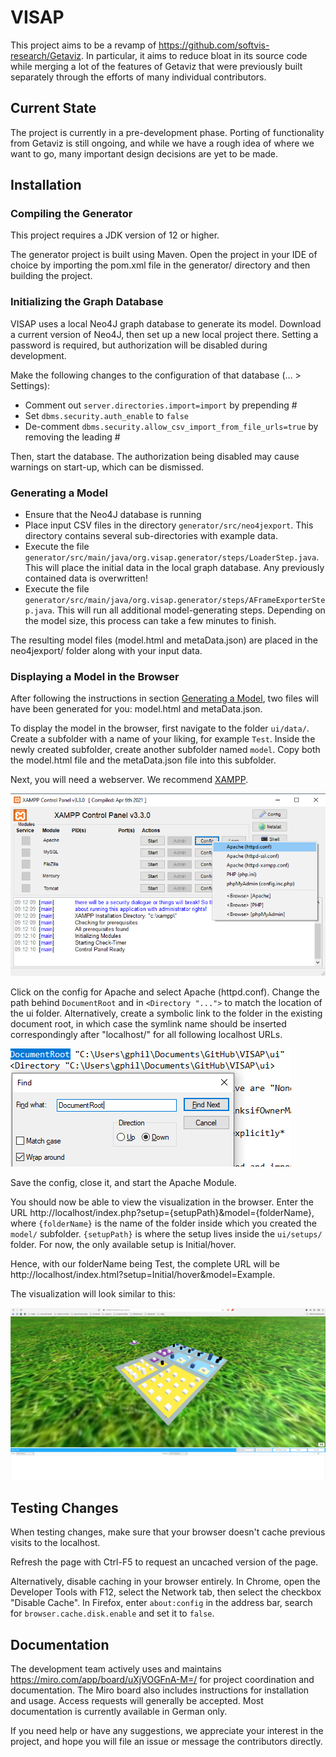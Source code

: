 # VISAP
This project aims to be a revamp of https://github.com/softvis-research/Getaviz. In particular, it aims to reduce bloat in its source code while merging a lot of the features of Getaviz that were previously built separately through the efforts of many individual contributors.

## Current State
The project is currently in a pre-development phase. Porting of functionality from Getaviz is still ongoing, and while we have a rough idea of where we want to go, many important design decisions are yet to be made.

## Installation

### Compiling the Generator

This project requires a JDK version of 12 or higher.

The generator project is built using Maven. Open the project in your IDE of choice by importing the pom.xml file in the generator/ directory and then building the project.

### Initializing the Graph Database

VISAP uses a local Neo4J graph database to generate its model. Download a current version of Neo4J, then set up a new local project there. Setting a password is required, but authorization will be disabled during development.

Make the following changes to the configuration of that database (… > Settings):
- Comment out ```server.directories.import=import``` by prepending #
- Set ```dbms.security.auth_enable``` to ```false```
- De-comment ```dbms.security.allow_csv_import_from_file_urls=true``` by removing the leading #

Then, start the database. The authorization being disabled may cause warnings on start-up, which can be dismissed.

### Generating a Model

- Ensure that the Neo4J database is running
- Place input CSV files in the directory ```generator/src/neo4jexport```. This directory contains several sub-directories with example data.
- Execute the file ```generator/src/main/java/org.visap.generator/steps/LoaderStep.java```. This will place the initial data in the local graph database. Any previously contained data is overwritten!
- Execute the file ```generator/src/main/java/org.visap.generator/steps/AFrameExporterStep.java```. This will run all additional model-generating steps. Depending on the model size, this process can take a few minutes to finish.

The resulting model files (model.html and metaData.json) are placed in the neo4jexport/ folder along with your input data.

### Displaying a Model in the Browser

After following the instructions in section [Generating a Model](#generating-a-model), two files will have been generated for you: model.html and metaData.json.

To display the model in the browser, first navigate to the folder ```ui/data/```. Create a subfolder with a name of your liking, for example ```Test```. Inside the newly created subfolder, create another subfolder named ```model```. Copy both the model.html file and the metaData.json file into this subfolder.

Next, you will need a webserver. We recommend [XAMPP](https://www.apachefriends.org/download.html).

![xampp.png](images/xampp.png)

Click on the config for Apache and select Apache (httpd.conf). Change the path behind ```DocumentRoot``` and in ```<Directory "...">``` to match the location of the ui folder. Alternatively, create a symbolic link to the folder in the existing document root, in which case the symlink name should be inserted correspondingly after "localhost/" for all following localhost URLs.

![apache_config.png](images/apache_config.png)

Save the config, close it, and start the Apache Module.

You should now be able to view the visualization in the browser.
Enter the URL http://localhost/index.php?setup={setupPath}&model={folderName}, where ```{folderName}``` is the name of the folder inside which you created the ```model/``` subfolder. ```{setupPath}``` is where the setup lives inside the ```ui/setups/``` folder. For now, the only available setup is Initial/hover.

Hence, with our folderName being Test, the complete URL will be http://localhost/index.html?setup=Initial/hover&model=Example.

The visualization will look similar to this:

![visualization.png](images/visualization.png)

## Testing Changes

When testing changes, make sure that your browser doesn't cache previous visits to the localhost.

Refresh the page with Ctrl-F5 to request an uncached version of the page.

Alternatively, disable caching in your browser entirely. In Chrome, open the Developer Tools with F12, select the Network tab, then select the checkbox "Disable Cache". In Firefox, enter ```about:config``` in the address bar, search for ```browser.cache.disk.enable``` and set it to ```false```.

## Documentation
The development team actively uses and maintains https://miro.com/app/board/uXjVOGFnA-M=/ for project coordination and documentation. The Miro board also includes instructions for installation and usage. Access requests will generally be accepted. Most documentation is currently available in German only.

If you need help or have any suggestions, we appreciate your interest in the project, and hope you will file an issue or message the contributors directly.
